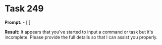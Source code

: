 # Task 249

**Prompt:** - [ ]

**Result:**
It appears that you've started to input a command or task but it's incomplete. Please provide the full details so that I can assist you properly.
